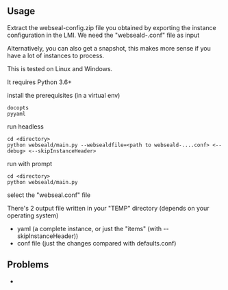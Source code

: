 Usage
------
Extract the webseal-config.zip file you obtained by exporting the instance configuration in the LMI.
We need the "webseald-<instancename>.conf" file as input

Alternatively, you can also get a snapshot, this makes more sense if you have a lot of instances to process.


This is tested on Linux and Windows.

It requires Python 3.6+

     
install the prerequisites (in a virtual env)

    docopts
    pyyaml

run headless

    cd <directory>
    python webseald/main.py --websealdfile=<path to webseald-....conf> <--debug> <--skipInstanceHeader>
    
run with prompt
   
    cd <directory>
    python webseald/main.py


select the "webseal.conf" file

There's 2 output file written in your "TEMP" directory (depends on your operating system)
- yaml (a complete instance, or just the "items" (with --skipInstanceHeader))
- conf file (just the changes compared with defaults.conf)

Problems
-------
- 